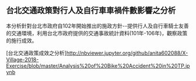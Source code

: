 ## 台北交通政策對行人及自行車車禍件數影響之分析
本分析針對台北市政府自102年開始推出的施政方針--提供行人及自行車騎士友善的交通環境，利用台北市政府提供的交通事故統計資料(101年-106年)，觀察政策的施行成效。

[台北交通政策成效之分析]http://nbviewer.jupyter.org/github/anita602088/X-Village-2018-Exercise/blob/master/Analysis%20of%20Bike%20Accident%20in%20TP.ipynb
